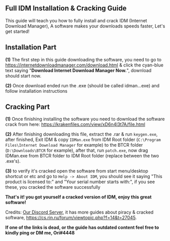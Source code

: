 ## **Full IDM Installation & Cracking Guide**



This guide will teach you how to fully install and crack IDM (Internet Download Manager), A software makes your downloads speeds faster, Let's get started!



## **Installation Part**

**(1)** The first step in this guide downloading the software, you need to go to https://internetdownloadmanager.com/download.html & click the cyan-blue text saying "**__Download Internet Download Manager Now.__**", download should start now.

**(2)** Once download ended run the .exe (should be called idman...exe) and follow installation instructions  



## **Cracking Part**

**(1)** Once finishing installing the software you need to download the software crack from here: <https://krakenfiles.com/view/xD6n4l3t7A/file.html>

**(2)** After finishing downloading this file, extract the .rar & run `keygen.exe`, after finished, Exit IDM & copy `IDMan.exe` from IDM Root folder (`C:\Program Files\Internet Download Manager` for example) to the BTCR folder (`D:\Downloads\BTCR` for example), after that, run `patch.exe`, now drag IDMan.exe from BTCR folder to IDM Root folder (replace between the two .exe's).

**(3)** to verify it's cracked open the software from start menu/desktop shortcut or etc and go to `Help -> About IDM`, you should see it saying "This product is licensed to:" and "Your serial number starts with:", if you see these, you cracked the software successfully



**That's it! you got yourself a cracked version of IDM, enjoy this great software!**



Credits: [Our Discord Server](https://discord.gg/enMG8bXUbn), it has more guides about piracy & cracked software, https://cs.rin.ru/forum/viewtopic.php?f=14&t=27045.

**If one of the links is dead, or the guide has outdated content feel free to kindly ping or DM me, Ori#4448**
